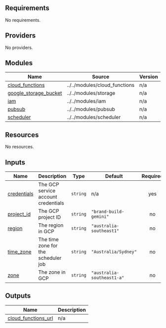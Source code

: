 ## Requirements

No requirements.

## Providers

No providers.

## Modules

| Name | Source | Version |
|------|--------|---------|
| <a name="module_cloud_functions"></a> [cloud\_functions](#module\_cloud\_functions) | ../../modules/cloud_functions | n/a |
| <a name="module_google_storage_bucket"></a> [google\_storage\_bucket](#module\_google\_storage\_bucket) | ../../modules/storage | n/a |
| <a name="module_iam"></a> [iam](#module\_iam) | ../../modules/iam | n/a |
| <a name="module_pubsub"></a> [pubsub](#module\_pubsub) | ../../modules/pubsub | n/a |
| <a name="module_scheduler"></a> [scheduler](#module\_scheduler) | ../../modules/scheduler | n/a |

## Resources

No resources.

## Inputs

| Name | Description | Type | Default | Required |
|------|-------------|------|---------|:--------:|
| <a name="input_credentials"></a> [credentials](#input\_credentials) | The GCP service account credentials | `string` | n/a | yes |
| <a name="input_project_id"></a> [project\_id](#input\_project\_id) | The GCP project ID | `string` | `"brand-build-gemini"` | no |
| <a name="input_region"></a> [region](#input\_region) | The region in GCP | `string` | `"australia-southeast1"` | no |
| <a name="input_time_zone"></a> [time\_zone](#input\_time\_zone) | The time zone for the scheduler job | `string` | `"Australia/Sydney"` | no |
| <a name="input_zone"></a> [zone](#input\_zone) | The zone in GCP | `string` | `"australia-southeast1-a"` | no |

## Outputs

| Name | Description |
|------|-------------|
| <a name="output_cloud_functions_url"></a> [cloud\_functions\_url](#output\_cloud\_functions\_url) | n/a |
